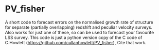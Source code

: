 # PV_fisher

A short code to forecast errors on the normalised growth rate of structure for separate (partially overlapping) redshift and peculiar velocity surveys. Also works for just one of these, so can be used to forecast your favourite LSS survey.
This code is just a python version copy of the C code of C.Howlett (https://github.com/cullanhowlett/PV_fisher), Cite that work.
